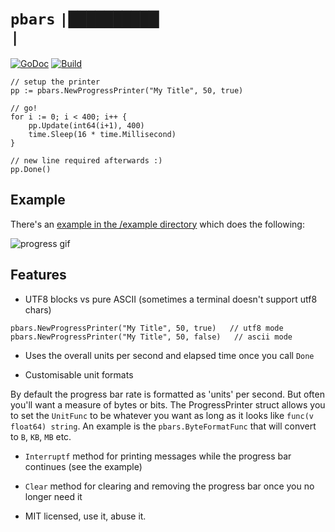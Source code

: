 # `pbars` `|██████████▏                 |`

[![GoDoc](https://godoc.org/github.com/AstromechZA/pbars?status.svg)](https://godoc.org/github.com/AstromechZA/pbars)
[![Build](https://travis-ci.org/AstromechZA/pbars.svg?branch=master)](https://travis-ci.org/AstromechZA/pbars/)

```golang
// setup the printer
pp := pbars.NewProgressPrinter("My Title", 50, true)

// go!
for i := 0; i < 400; i++ {
    pp.Update(int64(i+1), 400)
    time.Sleep(16 * time.Millisecond)
}

// new line required afterwards :)
pp.Done()
```

## Example

There's an [example in the /example directory](example/main.go) which does the following:

![progress gif](http://i.imgur.com/GFJTmhE.gif?raw=true)

## Features

- UTF8 blocks vs pure ASCII (sometimes a terminal doesn't support utf8 chars)

```golang
pbars.NewProgressPrinter("My Title", 50, true)   // utf8 mode
pbars.NewProgressPrinter("My Title", 50, false)   // ascii mode
```

- Uses the overall units per second and elapsed time once you call `Done`

- Customisable unit formats

By default the progress bar rate is formatted as 'units' per second. But often you'll want a measure of bytes or bits.
The ProgressPrinter struct allows you to set the `UnitFunc` to be whatever you want as long as it looks like
`func(v float64) string`. An example is the `pbars.ByteFormatFunc` that will convert to `B`, `KB`, `MB` etc.

- `Interruptf` method for printing messages while the progress bar continues (see the example)

- `Clear` method for clearing and removing the progress bar once you no longer need it

- MIT licensed, use it, abuse it.
